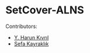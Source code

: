 # SetCover-ALNS

Contributors:
* [Y. Harun Kıvrıl](https://github.com/harunkivril)
* [Sefa Kayraklık](https://github.com/sefak)